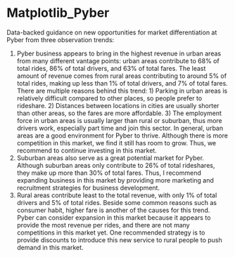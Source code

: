 # Matplotlib_Pyber
Data-backed guidance on new opportunities for market differentiation at Pyber from three observation trends:
1.	Pyber business appears to bring in the highest revenue in urban areas from many different vantage points: urban areas contribute to 68% of total rides, 86% of total drivers, and 63% of total fares. The least amount of revenue comes from rural areas contributing to around 5% of total rides, making up less than 1% of total drivers, and 7% of total fares. There are multiple reasons behind this trend: 1) Parking in urban areas is relatively difficult compared to other places, so people prefer to rideshare. 2) Distances between locations in cities are usually shorter than other areas, so the fares are more affordable. 3) The employment force in urban areas is usually larger than rural or suburban, thus more drivers work, especially part time and join this sector. In general, urban areas are a good environment for Pyber to thrive. Although there is more competition in this market, we find it still has room to grow. Thus, we recommend to continue investing in this market. 
2.	Suburban areas also serve as a great potential market for Pyber. Although suburban areas only contribute to 26% of total rideshares, they make up more than 30% of total fares. Thus, I recommend expanding business in this market by providing more marketing and recruitment strategies for business development.
3.	Rural areas contribute least to the total revenue, with only 1% of total drivers and 5% of total rides. Beside some common reasons such as consumer habit, higher fare is another of the causes for this trend. Pyber can consider expansion in this market because it appears to provide the most revenue per rides, and there are not many competitions in this market yet. One recommended strategy is to provide discounts to introduce this new service to rural people to push demand in this market. 



